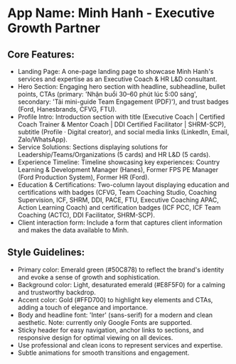 # **App Name**: Minh Hanh - Executive Growth Partner

## Core Features:

- Landing Page: A one-page landing page to showcase Minh Hanh's services and expertise as an Executive Coach & HR L&D consultant.
- Hero Section: Engaging hero section with headline, subheadline, bullet points, CTAs (primary: 'Nhận buổi 30–60 phút lúc 5:00 sáng', secondary: 'Tải mini-guide Team Engagement (PDF)'), and trust badges (Ford, Hanesbrands, CFVG, FTU).
- Profile Intro: Introduction section with title (Executive Coach | Certified Coach Trainer & Mentor Coach | DDI Certified Facilitator | SHRM-SCP), subtitle (Profile · Digital creator), and social media links (LinkedIn, Email, Zalo/WhatsApp).
- Service Solutions: Sections displaying solutions for Leadership/Teams/Organizations (5 cards) and HR L&D (5 cards).
- Experience Timeline: Timeline showcasing key experiences: Country Learning & Development Manager (Hanes), Former FPS PE Manager (Ford Production System), Former HR (Ford).
- Education & Certifications: Two-column layout displaying education and certifications with badges (CFVG, Team Coaching Studio, Coaching Supervision, ICF, SHRM, DDI, PACE, FTU, Executive Coaching APAC, Action Learning Coach) and certification badges (ICF PCC, ICF Team Coaching (ACTC), DDI Facilitator, SHRM-SCP).
- Client interaction form: Include a form that captures client information and makes the data available to Minh.

## Style Guidelines:

- Primary color: Emerald green (#50C878) to reflect the brand's identity and evoke a sense of growth and sophistication. 
- Background color: Light, desaturated emerald (#E8F5F0) for a calming and trustworthy backdrop.
- Accent color: Gold (#FFD700) to highlight key elements and CTAs, adding a touch of elegance and importance. 
- Body and headline font: 'Inter' (sans-serif) for a modern and clean aesthetic. Note: currently only Google Fonts are supported.
- Sticky header for easy navigation, anchor links to sections, and responsive design for optimal viewing on all devices.
- Use professional and clean icons to represent services and expertise.
- Subtle animations for smooth transitions and engagement.